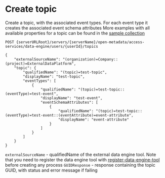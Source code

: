 <!-- SPDX-License-Identifier: CC-BY-4.0 -->
<!-- Copyright Contributors to the ODPi Egeria project. -->

# Create topic

Create a topic, with the associated event types. For each event type it creates the associated event schema attributes
More examples with all available properties for a topic can be found in the
[sample collection](samples/collections/DataEngine-topics-lineage_examples.postman_collection.json)

```
POST {serverURLRoot}/servers/{serverName}/open-metadata/access-services/data-engine/users/{userId}/topics

{
    "externalSourceName": "(organization)=Company::(project)=ExternalDataPlatform",
    "topic": {
        "qualifiedName": "(topic)=test-topic",
        "displayName": "test-topic",
        "eventTypes": [
            {
                "qualifiedName": "(topic)=test-topic::(eventType)=test-event",
                "displayName": "test-event",
                "eventSchemaAttributes": [
                    {
                        "qualifiedName": "(topic)=test-topic::(eventType)=test-event::(eventAttribute)=event-attribute",
                        "displayName": "event-attribute"
                    }
                ]
            }
        ]
    }
}
```

`externalSourceName` - qualifiedName of the external data engine tool.
 Note that you need to register the data engine tool with [register-data-engine-tool](register-data-engine-tool.md) 
 before creating any process
`GUIDResponse` - response containing the topic GUID, with status and error message if failing  







